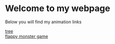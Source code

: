 <h1> Welcome to my webpage </h1>
<p> Below you will find my animation links </p>
<a href="cottoncandytree.html"> tree </a>
<br>
<a href="flappymonster.html"> flappy monster game </a>

